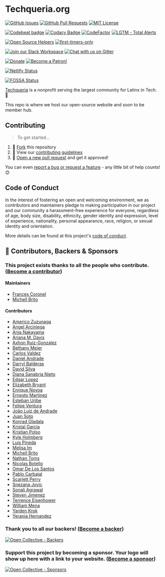 # Techqueria.org

[![GitHub Issues](https://img.shields.io/github/issues/techqueria/website.svg)](https://github.com/techqueria/website/issues) [![GitHub Pull Requests](https://img.shields.io/github/issues-pr/techqueria/website.svg)](https://github.com/techqueria/website/pulls) [![MIT License](https://img.shields.io/github/license/techqueria/website.svg)](http://badges.mit-license.org)

[![Codebeat badge](https://codebeat.co/badges/e73abe72-e542-48d5-95a3-b6b874e4da29)](https://codebeat.co/projects/github-com-techqueria-website-master) [![Codacy Badge](https://api.codacy.com/project/badge/Grade/deef3999385443f6a24eb32848ae889e)](https://www.codacy.com/app/techqueria/website?utm_source=github.com&utm_medium=referral&utm_content=techqueria/website&utm_campaign=Badge_Grade) [![CodeFactor](https://www.codefactor.io/repository/github/techqueria/website/badge)](https://www.codefactor.io/repository/github/techqueria/website) [![LGTM - Total Alerts](https://img.shields.io/lgtm/alerts/g/techqueria/website.svg?logo=lgtm&logoWidth=18)](https://lgtm.com/projects/g/techqueria/website/alerts/)

[![Open Source Helpers](https://www.codetriage.com/techqueria/website/badges/users.svg)](https://www.codetriage.com/techqueria/website) [![first-timers-only](https://img.shields.io/badge/first--timers--only-friendly-blue.svg)](https://www.firsttimersonly.com/)

[![Join our Slack Workspace](https://img.shields.io/badge/Slack%20Workspace-techqueria.slack.com-blue.svg?logo=slack&longCache=true&style=flat)](https://techqueria.org/slack) [![Chat with us on Gitter](https://img.shields.io/gitter/room/techqueria/Lobby.svg)](https://gitter.im/techqueria/Lobby)

[![Donate](https://opencollective.com/techqueria/tiers/donate/badge.svg?label=Donate&color=brightgreen)](https://opencollective.com/techqueria) [![Become a Patron!](https://img.shields.io/badge/Patreon-Become%20a%20Patron!-orange.svg)](https://www.patreon.com/bePatron?u=14280066)

[![Netlify Status](https://api.netlify.com/api/v1/badges/729d8cea-4059-4116-b695-16dc88c9a76d/deploy-status)](https://app.netlify.com/sites/techqueria/deploys)

[![FOSSA Status](https://app.fossa.io/api/projects/git%2Bgithub.com%2Ftechqueria%2Fwebsite.svg?type=small)](https://app.fossa.io/projects/git%2Bgithub.com%2Ftechqueria%2Fwebsite?ref=badge_small)

[Techqueria](http://techqueria.org/) is a nonprofit serving the largest community for Latinx in Tech. 🌮

This repo is where we host our open-source website and soon to be member hub.

## Contributing

> To get started...

1. 🍴 [Fork](https://github.com/techqueria/website#fork-destination-box) this repository
2. 🔨 View our [contributing guidelines](.github/CONTRIBUTING.md)
3. 🎉 [Open a new pull request](https://github.com/techqueria/website/compare) and get it approved!

You can even [report a bug or request a feature](https://github.com/techqueria/website/issues/new/choose) - any little bit of help counts! 😊

## Code of Conduct

In the interest of fostering an open and welcoming environment, we as contributors and maintainers pledge to making participation in our project and our community a harassment-free experience for everyone, regardless of age, body size, disability, ethnicity, gender identity and expression, level of experience, nationality, personal appearance, race, religion, or sexual identity and orientation.

More details can be found at this project's [code of conduct](.github/CODE_OF_CONDUCT.md).

## 💛️ Contributors, Backers & Sponsors

### This project exists thanks to all the **people who contribute**. ([Become a contributor](.github/CONTRIBUTING.md))

#### Maintainers

- [Frances Coronel](https://github.com/fvcproductions)
- [Michell Brito](https://github.com/michellbrito)

#### Contributors

- [Americo Zuzunaga](https://github.com/azuzunaga)
- [Angel Arciniega](https://github.com/angelsprojects)
- [Ania Nakayama](https://github.com/Ania-chan)
- [Ariana M. Davis](https://github.com/yourmobilegeek)
- [Axhon Ruiz-Gonzalez](https://github.com/axhon)
- [Bethany Meier](https://github.com/whimsicurl-creations)
- [Carlos Valdez](https://github.com/cvaldez98)
- [Daniel Andrade](https://github.com/daniel9a)
- [Darryl Balderas](https://github.com/darrylbalderas)
- [David Silva](https://github.com/dvidsilva)
- [Diana Sanabria Nieto](https://github.com/DianiSN)
- [Edgar Lopez](https://github.com/edgineer)
- [Elizabeth Bryant](https://github.com/ejbryant28)
- [Enrique Novoa](https://github.com/enriquenov)
- [Ernesto Martinez](https://github.com/ernieMrtnz)
- [Esteban Uribe](https://www.github.com/estebanuribe)
- [Felipe Ventura](https://github.com/fvntr)
- [João Luiz de Andrade](https://github.com/joaoluizn)
- [Juan Soto](http://www.jstechstack.com/)
- [Konrad Gladala](https://github.com/KonradGladala)
- [Kristal Garcia](https://github.com/kgmajor)
- [Kristian Polso](https://github.com/krisseck)
- [Kyle Holmberg](https://github.com/kylemh)
- [Luis Pineda](https://github.com/luispinedajr)
- [Melisa Im](https://github.com/MelisaIm)
- [Michell Brito](https://github.com/michellbrito)
- [Nathan Toms](https://github.com/nathantomsfairsailcom)
- [Nicolas Botello](https://github.com/bote795)
- [Omar De Los Santos](https://github.com/omarnyte)
- [Pablo Carbajal](https://www.futuristics.net/)
- [Scarlett Perry](https://github.com/scarlettperry)
- [Snezana Jovic](https://github.com/SneX13)
- [Sonali Agrawal](https://github.com/sonali9696)
- [Steven Jimenez](https://wepadev.com/)
- [Terrence Eisenhower](https://github.com/teisenhower)
- [William Mena](https://github.com/WilliamMena)
- [Yarden Krok](https://github.com/yarden2k3)
- [Yerania Hernandez](https://github.com/hyerania)

### Thank you to **all our backers**! ([Become a backer](https://opencollective.com/techqueria#backer))

<a href="https://opencollective.com/techqueria#backers" target="_blank" rel="noopener"><img alt="Open Collective - Backers" src="https://opencollective.com/techqueria/backers.svg?width=890"></a>

### **Support this project by becoming a sponsor.** Your logo will show up here with a link to your website. ([Become a sponsor](https://opencollective.com/techqueria#sponsor))

<a href="https://opencollective.com/techqueria#sponsor" target="_blank" rel="noopener"><img alt="Open Collective - Sponsors" src="https://opencollective.com/techqueria/sponsors.svg?width=890"></a>
